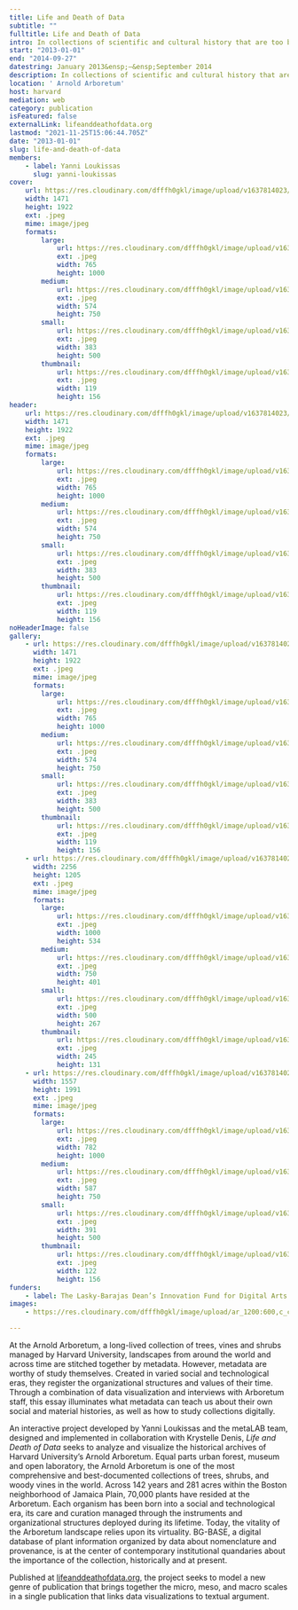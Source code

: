 ```yaml
---
title: Life and Death of Data
subtitle: ""
fulltitle: Life and Death of Data
intro: In collections of scientific and cultural history that are too big to see, metadata act as virtual handles for rare and delicate artifacts from the past.
start: "2013-01-01"
end: "2014-09-27"
datestring: January 2013&ensp;–&ensp;September 2014
description: In collections of scientific and cultural history that are too big to see, metadata act as virtual handles for rare and delicate artifacts from the past.
location: ' Arnold Arboretum'
host: harvard
mediation: web
category: publication
isFeatured: false
externalLink: lifeanddeathofdata.org
lastmod: "2021-11-25T15:06:44.705Z"
date: "2013-01-01"
slug: life-and-death-of-data
members:
    - label: Yanni Loukissas
      slug: yanni-loukissas
cover:
    url: https://res.cloudinary.com/dfffh0gkl/image/upload/v1637814023/lifeanddeath1_d9d3579681.jpg
    width: 1471
    height: 1922
    ext: .jpeg
    mime: image/jpeg
    formats:
        large:
            url: https://res.cloudinary.com/dfffh0gkl/image/upload/v1637814024/large_lifeanddeath1_d9d3579681.jpg
            ext: .jpeg
            width: 765
            height: 1000
        medium:
            url: https://res.cloudinary.com/dfffh0gkl/image/upload/v1637814024/medium_lifeanddeath1_d9d3579681.jpg
            ext: .jpeg
            width: 574
            height: 750
        small:
            url: https://res.cloudinary.com/dfffh0gkl/image/upload/v1637814024/small_lifeanddeath1_d9d3579681.jpg
            ext: .jpeg
            width: 383
            height: 500
        thumbnail:
            url: https://res.cloudinary.com/dfffh0gkl/image/upload/v1637814024/thumbnail_lifeanddeath1_d9d3579681.jpg
            ext: .jpeg
            width: 119
            height: 156
header:
    url: https://res.cloudinary.com/dfffh0gkl/image/upload/v1637814023/lifeanddeath1_d9d3579681.jpg
    width: 1471
    height: 1922
    ext: .jpeg
    mime: image/jpeg
    formats:
        large:
            url: https://res.cloudinary.com/dfffh0gkl/image/upload/v1637814024/large_lifeanddeath1_d9d3579681.jpg
            ext: .jpeg
            width: 765
            height: 1000
        medium:
            url: https://res.cloudinary.com/dfffh0gkl/image/upload/v1637814024/medium_lifeanddeath1_d9d3579681.jpg
            ext: .jpeg
            width: 574
            height: 750
        small:
            url: https://res.cloudinary.com/dfffh0gkl/image/upload/v1637814024/small_lifeanddeath1_d9d3579681.jpg
            ext: .jpeg
            width: 383
            height: 500
        thumbnail:
            url: https://res.cloudinary.com/dfffh0gkl/image/upload/v1637814024/thumbnail_lifeanddeath1_d9d3579681.jpg
            ext: .jpeg
            width: 119
            height: 156
noHeaderImage: false
gallery:
    - url: https://res.cloudinary.com/dfffh0gkl/image/upload/v1637814023/lifeanddeath1_d9d3579681.jpg
      width: 1471
      height: 1922
      ext: .jpeg
      mime: image/jpeg
      formats:
        large:
            url: https://res.cloudinary.com/dfffh0gkl/image/upload/v1637814024/large_lifeanddeath1_d9d3579681.jpg
            ext: .jpeg
            width: 765
            height: 1000
        medium:
            url: https://res.cloudinary.com/dfffh0gkl/image/upload/v1637814024/medium_lifeanddeath1_d9d3579681.jpg
            ext: .jpeg
            width: 574
            height: 750
        small:
            url: https://res.cloudinary.com/dfffh0gkl/image/upload/v1637814024/small_lifeanddeath1_d9d3579681.jpg
            ext: .jpeg
            width: 383
            height: 500
        thumbnail:
            url: https://res.cloudinary.com/dfffh0gkl/image/upload/v1637814024/thumbnail_lifeanddeath1_d9d3579681.jpg
            ext: .jpeg
            width: 119
            height: 156
    - url: https://res.cloudinary.com/dfffh0gkl/image/upload/v1637814023/lifeanddeath2_234c25d3ce.jpg
      width: 2256
      height: 1205
      ext: .jpeg
      mime: image/jpeg
      formats:
        large:
            url: https://res.cloudinary.com/dfffh0gkl/image/upload/v1637814024/large_lifeanddeath2_234c25d3ce.jpg
            ext: .jpeg
            width: 1000
            height: 534
        medium:
            url: https://res.cloudinary.com/dfffh0gkl/image/upload/v1637814024/medium_lifeanddeath2_234c25d3ce.jpg
            ext: .jpeg
            width: 750
            height: 401
        small:
            url: https://res.cloudinary.com/dfffh0gkl/image/upload/v1637814025/small_lifeanddeath2_234c25d3ce.jpg
            ext: .jpeg
            width: 500
            height: 267
        thumbnail:
            url: https://res.cloudinary.com/dfffh0gkl/image/upload/v1637814023/thumbnail_lifeanddeath2_234c25d3ce.jpg
            ext: .jpeg
            width: 245
            height: 131
    - url: https://res.cloudinary.com/dfffh0gkl/image/upload/v1637814023/lifeanddeath3_74d61defe6.jpg
      width: 1557
      height: 1991
      ext: .jpeg
      mime: image/jpeg
      formats:
        large:
            url: https://res.cloudinary.com/dfffh0gkl/image/upload/v1637814024/large_lifeanddeath3_74d61defe6.jpg
            ext: .jpeg
            width: 782
            height: 1000
        medium:
            url: https://res.cloudinary.com/dfffh0gkl/image/upload/v1637814024/medium_lifeanddeath3_74d61defe6.jpg
            ext: .jpeg
            width: 587
            height: 750
        small:
            url: https://res.cloudinary.com/dfffh0gkl/image/upload/v1637814024/small_lifeanddeath3_74d61defe6.jpg
            ext: .jpeg
            width: 391
            height: 500
        thumbnail:
            url: https://res.cloudinary.com/dfffh0gkl/image/upload/v1637814023/thumbnail_lifeanddeath3_74d61defe6.jpg
            ext: .jpeg
            width: 122
            height: 156
funders:
    - label: The Lasky-Barajas Dean’s Innovation Fund for Digital Arts and Humanities
images:
    - https://res.cloudinary.com/dfffh0gkl/image/upload/ar_1200:600,c_crop/c_limit,h_1200,w_600/v1637814023/lifeanddeath1_d9d3579681.jpg

---
```

At the Arnold Arboretum, a long-lived collection of trees, vines and shrubs managed by Harvard University, landscapes from around the world and across time are stitched together by metadata. However, metadata are worthy of study themselves. Created in varied social and technological eras, they register the organizational structures and values of their time. Through a combination of data visualization and interviews with Arboretum staff, this essay illuminates what metadata can teach us about their own social and material histories, as well as how to study collections digitally.

An interactive project developed by Yanni Loukissas and the metaLAB team, designed and implemented in collaboration with Krystelle Denis, *Life and Death of Data* seeks to analyze and visualize the historical archives of Harvard University’s Arnold Arboretum. Equal parts urban forest, museum and open laboratory, the Arnold Arboretum is one of the most comprehensive and best-documented collections of trees, shrubs, and woody vines in the world. Across 142 years and 281 acres within the Boston neighborhood of Jamaica Plain, 70,000 plants have resided at the Arboretum. Each organism has been born into a social and technological era, its care and curation managed through the instruments and organizational structures deployed during its lifetime. Today, the vitality of the Arboretum landscape relies upon its virtuality. BG-BASE, a digital database of plant information organized by data about nomenclature and provenance, is at the center of contemporary institutional quandaries about the importance of the collection, historically and at present.

Published at [lifeanddeathofdata.org](http://lifeanddeathofdata.org/), the project seeks to model a new genre of publication that brings together the micro, meso, and macro scales in a single publication that links data visualizations to textual argument.